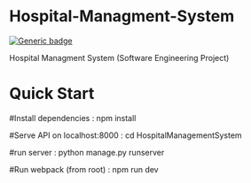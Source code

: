 # Hospital-Managment-System
[![Generic badge](https://img.shields.io/badge/<Django-Version>-<3.00>-<green>.svg)](https://shields.io/)

Hospital Managment System (Software Engineering Project)


# Quick Start

#Install dependencies : 
npm install

#Serve API on localhost:8000 : 
cd HospitalManagementSystem

#run server : 
python manage.py runserver

#Run webpack (from root) : 
npm run dev
